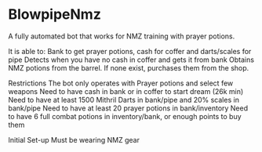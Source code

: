 # BlowpipeNmz
A fully automated bot that works for NMZ training with prayer potions.

It is able to:
    Bank to get prayer potions, cash for coffer and darts/scales for pipe
    Detects when you have no cash in coffer and gets it from bank
    Obtains NMZ potions from the barrel. If none exist, purchases them from the shop.

Restrictions
    The bot only operates with Prayer potions and select few weapons
    Need to have cash in bank or in coffer to start dream (26k min)
    Need to have at least 1500 Mithril Darts in bank/pipe and 20% scales in bank/pipe
    Need to have at least 20 prayer potions in bank/inventory
    Need to have 6 full combat potions in inventory/bank, or enough points to buy them

Initial Set-up
    Must be wearing NMZ gear
